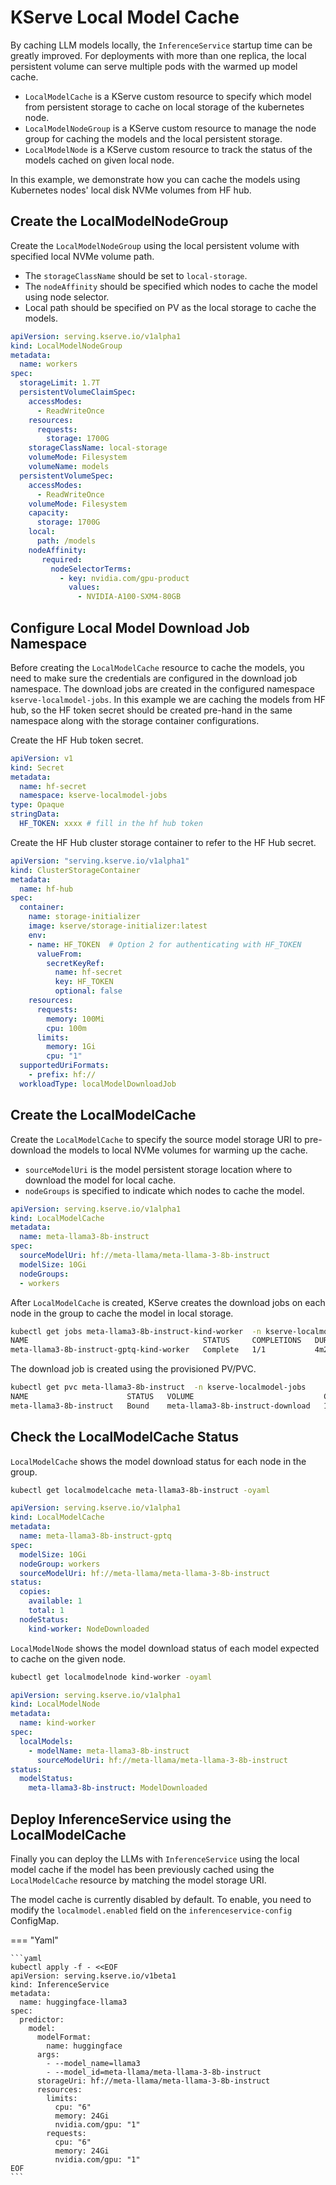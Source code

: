 # KServe Local Model Cache

By caching LLM models locally, the `InferenceService` startup time can be greatly improved. For deployments with more than one replica,
the local persistent volume can serve multiple pods with the warmed up model cache.

- `LocalModelCache` is a KServe custom resource to specify which model from persistent storage to cache on local storage of the kubernetes node. 
- `LocalModelNodeGroup` is a KServe custom resource to manage the node group for caching the models and the local persistent storage.
- `LocalModelNode` is a KServe custom resource to track the status of the models cached on given local node.

In this example, we demonstrate how you can cache the models using Kubernetes nodes' local disk NVMe volumes from HF hub.

## Create the LocalModelNodeGroup

Create the `LocalModelNodeGroup` using the local persistent volume with specified local NVMe volume path.

- The `storageClassName` should be set to `local-storage`.
- The `nodeAffinity` should be specified which nodes to cache the model using node selector.
- Local path should be specified on PV as the local storage to cache the models.
```yaml
apiVersion: serving.kserve.io/v1alpha1
kind: LocalModelNodeGroup
metadata:
  name: workers
spec:
  storageLimit: 1.7T
  persistentVolumeClaimSpec:
    accessModes:
      - ReadWriteOnce
    resources:
      requests:
        storage: 1700G
    storageClassName: local-storage
    volumeMode: Filesystem
    volumeName: models
  persistentVolumeSpec:
    accessModes:
      - ReadWriteOnce
    volumeMode: Filesystem
    capacity:
      storage: 1700G
    local:
      path: /models
    nodeAffinity:
       required:
         nodeSelectorTerms:
           - key: nvidia.com/gpu-product
             values:
               - NVIDIA-A100-SXM4-80GB
```

## Configure Local Model Download Job Namespace
Before creating the `LocalModelCache` resource to cache the models, you need to make sure the credentials are configured in the download job namespace.
The download jobs are created in the configured namespace `kserve-localmodel-jobs`. In this example we are caching the models from HF hub, so the HF token secret should be created pre-hand in the same namespace
along with the storage container configurations.

Create the HF Hub token secret.
```yaml
apiVersion: v1
kind: Secret
metadata:
  name: hf-secret
  namespace: kserve-localmodel-jobs
type: Opaque
stringData:
  HF_TOKEN: xxxx # fill in the hf hub token
```

Create the HF Hub cluster storage container to refer to the HF Hub secret.

```yaml
apiVersion: "serving.kserve.io/v1alpha1"
kind: ClusterStorageContainer
metadata:
  name: hf-hub
spec:
  container:
    name: storage-initializer
    image: kserve/storage-initializer:latest
    env:
    - name: HF_TOKEN  # Option 2 for authenticating with HF_TOKEN
      valueFrom:
        secretKeyRef:
          name: hf-secret
          key: HF_TOKEN
          optional: false
    resources:
      requests:
        memory: 100Mi
        cpu: 100m
      limits:
        memory: 1Gi
        cpu: "1"
  supportedUriFormats:
    - prefix: hf://
  workloadType: localModelDownloadJob
```


## Create the LocalModelCache

Create the `LocalModelCache` to specify the source model storage URI to pre-download the models to local NVMe volumes for warming up the cache.

- `sourceModelUri` is the model persistent storage location where to download the model for local cache. 
- `nodeGroups` is specified to indicate which nodes to cache the model.


```yaml
apiVersion: serving.kserve.io/v1alpha1
kind: LocalModelCache
metadata:
  name: meta-llama3-8b-instruct
spec:
  sourceModelUri: hf://meta-llama/meta-llama-3-8b-instruct
  modelSize: 10Gi
  nodeGroups: 
  - workers
```

After `LocalModelCache` is created, KServe creates the download jobs on each node in the group to cache the model in local storage.

```bash
kubectl get jobs meta-llama3-8b-instruct-kind-worker  -n kserve-localmodel-jobs
NAME                                       STATUS     COMPLETIONS   DURATION   AGE
meta-llama3-8b-instruct-gptq-kind-worker   Complete   1/1           4m21s      5d17h
```

The download job is created using the provisioned PV/PVC.
```bash
kubectl get pvc meta-llama3-8b-instruct  -n kserve-localmodel-jobs 
NAME                      STATUS   VOLUME                             CAPACITY   ACCESS MODES   STORAGECLASS    VOLUMEATTRIBUTESCLASS   AGE
meta-llama3-8b-instruct   Bound    meta-llama3-8b-instruct-download   10Gi       RWO            local-storage   <unset>                 9h
```

## Check the LocalModelCache Status

`LocalModelCache` shows the model download status for each node in the group.

```bash
kubectl get localmodelcache meta-llama3-8b-instruct -oyaml
```
```yaml
apiVersion: serving.kserve.io/v1alpha1
kind: LocalModelCache
metadata:
  name: meta-llama3-8b-instruct-gptq
spec:
  modelSize: 10Gi
  nodeGroup: workers
  sourceModelUri: hf://meta-llama/meta-llama-3-8b-instruct
status:
  copies:
    available: 1
    total: 1
  nodeStatus:
    kind-worker: NodeDownloaded
```

`LocalModelNode` shows the model download status of each model expected to cache on the given node.

```bash
kubectl get localmodelnode kind-worker -oyaml
```

```yaml
apiVersion: serving.kserve.io/v1alpha1
kind: LocalModelNode
metadata:
  name: kind-worker
spec:
  localModels:
    - modelName: meta-llama3-8b-instruct
      sourceModelUri: hf://meta-llama/meta-llama-3-8b-instruct
status:
  modelStatus:
    meta-llama3-8b-instruct: ModelDownloaded
```

## Deploy InferenceService using the LocalModelCache

Finally you can deploy the LLMs with `InferenceService` using the local model cache if the model has been previously cached
using the `LocalModelCache` resource by matching the model storage URI.

The model cache is currently disabled by default. To enable, you need to modify the `localmodel.enabled` field on the `inferenceservice-config` ConfigMap.

=== "Yaml"

    ```yaml
    kubectl apply -f - <<EOF
    apiVersion: serving.kserve.io/v1beta1
    kind: InferenceService
    metadata:
      name: huggingface-llama3
    spec:
      predictor:
        model:
          modelFormat:
            name: huggingface
          args:
            - --model_name=llama3
            - --model_id=meta-llama/meta-llama-3-8b-instruct
          storageUri: hf://meta-llama/meta-llama-3-8b-instruct
          resources:
            limits:
              cpu: "6"
              memory: 24Gi
              nvidia.com/gpu: "1"
            requests:
              cpu: "6"
              memory: 24Gi
              nvidia.com/gpu: "1"
    EOF
    ```